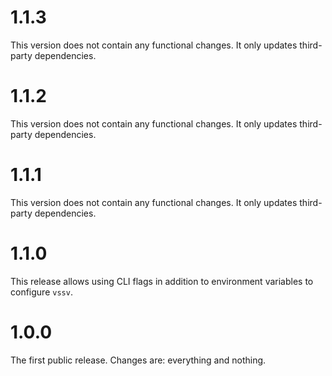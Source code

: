 # 1.1.3

This version does not contain any functional changes. It only updates third-party dependencies.

# 1.1.2

This version does not contain any functional changes. It only updates third-party dependencies.

# 1.1.1

This version does not contain any functional changes. It only updates third-party dependencies.

# 1.1.0

This release allows using CLI flags in addition to environment variables to configure `vssv`.

# 1.0.0

The first public release. Changes are: everything and nothing.
